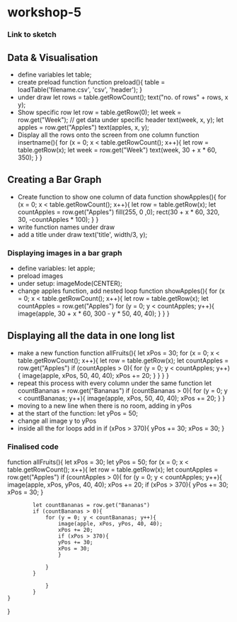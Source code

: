 # workshop-5

### Link to sketch

## Data & Visualisation
- define variables
	let table;
- create preload function
	function preload(){
	table = loadTable('filename.csv', 'csv', 'header');
	}
- under draw
	let rows = table.getRowCount();
	text("no. of rows" + rows, x y);
- Show specific row
	let row = table.getRow(0);
	let week = row.get("Week"); // get data under specific header
	text(week, x, y);
	let apples = row.get("Apples")
	text(apples, x, y);
- Display all the rows onto the screen from one column
	function insertname(){
		for (x = 0; x < table.getRowCount(); x++){
			let row = table.getRow(x);
			let week = row.get("Week")
			text(week, 30 + x * 60, 350);
		}
	}

## Creating a Bar Graph
- Create function to show one column of data
function showApples(){
	for (x = 0; x < table.getRowCount(); x++){
			let row = table.getRow(x);
			let countApples = row.get("Apples")
			fill(255, 0 ,0);
			rect(30 + x * 60, 320, 30, -countApples * 100);
	}
}
- write function names under draw
- add a title under draw
text('title', width/3, y); 
### Displaying images in a bar graph
- define variables: let apple;
- preload images
- under setup: imageMode(CENTER);
- change apples function, add nested loop
function showApples(){
	for (x = 0; x < table.getRowCount(); x++){
			let row = table.getRow(x);
			let countApples = row.get("Apples")
			for (y = 0; y < countApples; y++){
				image(apple, 30 + x * 60, 300  - y * 50, 40, 40);
			}
	}
}
## Displaying all the data in one long list
- make a new function
function allFruits(){
	let xPos = 30;
	for (x = 0; x < table.getRowCount(); x++){
			let row = table.getRow(x);
			let countApples = row.get("Apples")
			if (countApples > 0){
				for (y = 0; y < countApples; y++){
				image(apple, xPos, 50, 40, 40);
				xPos += 20;
				}
			}
	}
}
- repeat this process with every column under the same function
let countBananas = row.get("Bananas")
			if (countBananas > 0){
				for (y = 0; y < countBananas; y++){
				image(apple, xPos, 50, 40, 40);
				xPos += 20;
				}
			}
- moving to a new line when there is no room, adding in yPos
- at the start of the function: let yPos = 50;
- change all image y to yPos
- inside all the for loops add in
if (xPos > 370){
	yPos += 30;
	xPos = 30;
}
### Finalised code
function allFruits(){
	let xPos = 30;
	let yPos = 50;
	for (x = 0; x < table.getRowCount(); x++){
			let row = table.getRow(x);
			let countApples = row.get("Apples")
			if (countApples > 0){
				for (y = 0; y < countApples; y++){
				image(apple, xPos, yPos, 40, 40);
				xPos += 20;
				if (xPos > 370){
					yPos += 30;
					xPos = 30;
				}

			let countBananas = row.get("Bananas")
			if (countBananas > 0){
				for (y = 0; y < countBananas; y++){
					image(apple, xPos, yPos, 40, 40);
					xPos += 20;
					if (xPos > 370){
					yPos += 30;
					xPos = 30;
					}

				}
			}

				}
			}
	}
}
